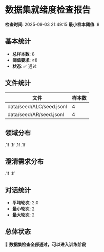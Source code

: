 # 数据集就绪度检查报告

**检查时间**: 2025-09-03 21:49:15
**最小样本阈值**: 8

## 基本统计

- **总样本数**: 8
- **阈值要求**: ≥8
- **状态**: ✅ 通过

## 文件统计

| 文件 | 样本数 |
|------|--------|
| data/seed/ALC/seed.jsonl | 4 |
| data/seed/AR/seed.jsonl | 4 |

## 领域分布

.1f
.1f
.1f
.1f

## 澄清需求分布

.1f
.1f

## 对话统计

- **平均轮次**: 2.0
- **最小轮次**: 2
- **最大轮次**: 2

## 总体状态

🎉 **数据集检查全部通过，可以进入训练阶段**
